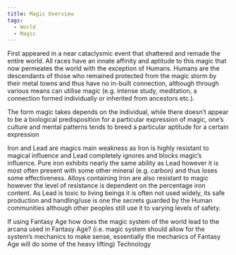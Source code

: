 ```yaml
---
title: Magic Overview
tags:
  - World
  - Magic
---
```


First appeared in a near cataclysmic event that shattered and remade the entire world. All races have an innate affinity and aptitude to this magic that now permeates the world with the exception of Humans. Humans are the descendants of those who remained protected from the magic storm by their metal towns and thus have no in-built connection, although through various means can utilise magic (e.g. intense study, meditation, a connection formed individually or inherited from ancestors etc.).

The form magic takes depends on the individual, while there doesn’t appear to be a biological predisposition for a particular expression of magic, one’s culture and mental patterns tends to breed a particular aptitude for a certain expression

Iron and Lead are magics main weakness as Iron is highly resistant to magical influence and Lead completely ignores and blocks magic’s influence. Pure iron exhibits nearly the same ability as Lead however it is most often present with some other mineral (e.g. carbon) and thus loses some effectiveness. Alloys containing Iron are also resistant to magic however the level of resistance is dependent on the percentage iron content. As Lead is toxic to living beings it is often not used widely, its safe production and handling/use is one the secrets guarded by the Human communities although other peoples still use it to varying levels of safety.

If using Fantasy Age how does the magic system of the world lead to the arcana used in Fantasy Age? (i.e. magic system should allow for the system’s mechanics to make sense, essentially the mechanics of Fantasy Age will do some of the heavy lifting)
Technology
